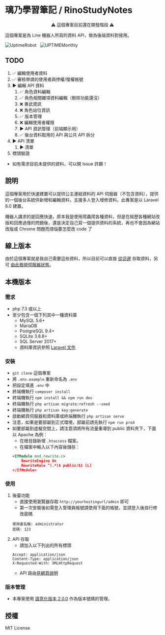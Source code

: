 璃乃學習筆記 / RinoStudyNotes
===

<p align="center">⚠ 這個專案目前還在開發階段 ⚠</p>

這個專案是為 Line 機器人所寫的資料 API，做為後端資料對接用。

![UptimeRobot](https://img.shields.io/uptimerobot/status/m786207817-583f3658e3e6a3a6d6fdc66d?style=for-the-badge)&nbsp;&nbsp;
![UPTIMEMonthly](https://img.shields.io/uptimerobot/ratio/m786207817-583f3658e3e6a3a6d6fdc66d?label=UPTIME&style=for-the-badge)

## TODO
1. ✅ 編輯使用者資料
2. ✅ 審核申請的使用者與停權/復權帳號
3. ▶️ 編輯 API 資料
    1. ✅ 角色資料編輯
    2. ✅ 角色相關雜項資料編輯（刪除功能還沒）
    3. ❌ 專武資訊
    4. ❌ 角色站位資訊
    5. ✅ 版本管理
    6. ❌ 編輯使用者權限
    7. ▶️ API 資訊管理（前端顯示用）
    8. ✅ 後台資料取用的 API 與公共 API 拆分
4. ▶️ API 清單
    1. ▶️ 清單
5. 標頭驗證

- 如有需求目前未提供的資料，可以開 Issue 許願！

## 說明
這個專案用於快速建置可以提供公主連結資料的 API 伺服器（不包含資料），提供的一個後台系統供新增和編輯資料，支援多人登入增修資料，此專案是以 Laravel 8.0 建置。

機器人講求的是回應快速，原本我是使用爬蟲爬各種資料，但是在經歷各種網站改版和回應過慢的問題後，還是決定自己寫一個提供資料的系統，再也不會因為網站改版或 Chrome 問題而煩惱要怎麼改 code 了

## 線上版本
由於這個專案就是我自己需要這些資料，所以目前可以直接 [從這邊](https://samukaze.heliohost.us/) 存取資料，另可 [由此檢視伺服器狀態](https://stats.uptimerobot.com/9OywPUmVrB)。

## 本機版本
### 需求
- php 7.3 或以上
- 至少包含一個下列其中一種資料庫
    - MySQL 5.6+
    - MariaDB
    - PostgreSQL 9.4+
    - SQLite 3.8.8+
    - SQL Server 2017+
    - 資料庫資訊參照 [Laravel 文件](https://laravel.com/docs/8.x/database)

### 安裝
- `git clone` 這個專案
- 將 `.env.example` 重新命名為 `.env`
- 把設定填進 `.env` 中
- 終端機執行 `composer install`
- 終端機執行 `npm install && npm run dev`
- 終端機執行 `php artisan migrate:refresh --seed`
- 終端機執行 `php artisan key:generate`
- 啟動網頁伺服器和資料庫或終端機執行 `php artisan serve`
- 注意，如果是要部屬到正式環境，部屬前請先執行 `npm run prod`
- 如要部屬到虛擬空間上，請注意須將所有流量重導到 public 資料夾下，下面以 Apache 為例：
    - 在根目錄新增 `.htaccess` 檔案。
    - 在檔案中輸入以下內容後儲存：
    ```xml
    <IfModule mod_rewrite.c>
        RewriteEngine On
        RewriteRule ^(.*)$ public/$1 [L]
    </IfModule>
    ```

### 使用
1. 後臺功能
    - 直接使用瀏覽器存取 `http://yourhostingurl/admin` 即可
    - 第一次安裝後如需登入管理員帳號請使用下面的帳號，並請登入後自行修改密碼
    ```
    使用者名稱: administrator
    密碼: 123
    ```
2. API 存取
    - 請加入以下列出的所有標頭
    ```HTTP
    Accept: application/json
    Content-Type: application/json
    X-Requested-With: XMLHttpRequest
    ```
    - API 路由[見網頁說明](https://samukaze.heliohost.us/api/all)
### 版本管理
- 本專案使用 [語意化版本 2.0.0](https://semver.org/lang/zh-TW/) 作為版本號碼的管理。

## 授權
MIT License
